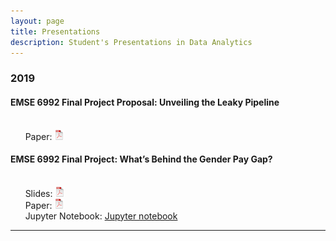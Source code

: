 ```yaml
---
layout: page
title: Presentations
description: Student's Presentations in Data Analytics
---
```



###  2019

#### EMSE 6992 Final Project Proposal: Unveiling the Leaky Pipeline
<br/>&nbsp; &nbsp; &nbsp; Paper:
[![pdf](icons16/pdf-icon.png)](https://alsilbert.github.io/Assignments/Proposal_Paper_EMSE_6992.pdf)
&nbsp; &nbsp; &nbsp;

#### EMSE 6992 Final Project: What’s Behind the Gender Pay Gap?
<br/>&nbsp; &nbsp; &nbsp; Slides:
[![pdf presentation](icons16/pdf-icon.png)](https://alsilbert.github.io/Assignments/FinalPresentation_EMSE6992.pdf)
&nbsp; &nbsp; &nbsp;
<br/>&nbsp; &nbsp; &nbsp; Paper:
[![pdf document](icons16/pdf-icon.png)](https://alsilbert.github.io/Assignments/FinalPaper_EMSE6992.pdf)
&nbsp; &nbsp; &nbsp;
<br/>&nbsp; &nbsp; &nbsp; Jupyter Notebook:
[Jupyter notebook](https://alsilbert.github.io/Assignments/FinalProject_ArielSilbert.ipynb)
&nbsp; &nbsp; &nbsp;

---




